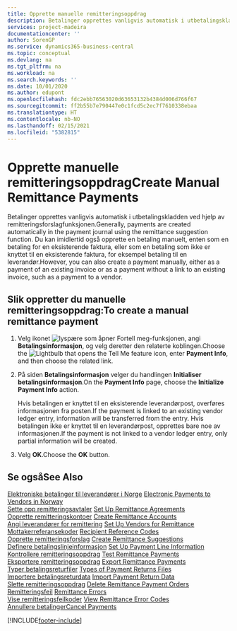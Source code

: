 ```yaml
---
title: Opprette manuelle remitteringsoppdrag
description: Betalinger opprettes vanligvis automatisk i utbetalingskladden ved hjelp av remitteringsforslagfunksjonen.
services: project-madeira
documentationcenter: ''
author: SorenGP
ms.service: dynamics365-business-central
ms.topic: conceptual
ms.devlang: na
ms.tgt_pltfrm: na
ms.workload: na
ms.search.keywords: ''
ms.date: 10/01/2020
ms.author: edupont
ms.openlocfilehash: fdc2ebb76563020d63653132b4384d006d766f67
ms.sourcegitcommit: ff2b55b7e790447e0c1fcd5c2ec7f7610338ebaa
ms.translationtype: HT
ms.contentlocale: nb-NO
ms.lasthandoff: 02/15/2021
ms.locfileid: "5382815"
---
```

# <a name="create-manual-remittance-payments"></a><span data-ttu-id="298b6-103">Opprette manuelle remitteringsoppdrag</span><span class="sxs-lookup"><span data-stu-id="298b6-103">Create Manual Remittance Payments</span></span>
<span data-ttu-id="298b6-104">Betalinger opprettes vanligvis automatisk i utbetalingskladden ved hjelp av remitteringsforslagfunksjonen.</span><span class="sxs-lookup"><span data-stu-id="298b6-104">Generally, payments are created automatically in the payment journal using the remittance suggestion function.</span></span> <span data-ttu-id="298b6-105">Du kan imidlertid også opprette en betaling manuelt, enten som en betaling for en eksisterende faktura, eller som en betaling som ikke er knyttet til en eksisterende faktura, for eksempel betaling til en leverandør.</span><span class="sxs-lookup"><span data-stu-id="298b6-105">However, you can also create a payment manually, either as a payment of an existing invoice or as a payment without a link to an existing invoice, such as a payment to a vendor.</span></span>  

## <a name="to-create-a-manual-remittance-payment"></a><span data-ttu-id="298b6-106">Slik oppretter du manuelle remitteringsoppdrag:</span><span class="sxs-lookup"><span data-stu-id="298b6-106">To create a manual remittance payment</span></span>  

1.  <span data-ttu-id="298b6-107">Velg ikonet ![lyspære som åpner Fortell meg-funksjonen](../../media/ui-search/search_small.png "Fortell hva du vil gjøre"), angi **Betalingsinformasjon**, og velg deretter den relaterte koblingen.</span><span class="sxs-lookup"><span data-stu-id="298b6-107">Choose the ![Lightbulb that opens the Tell Me feature](../../media/ui-search/search_small.png "Tell me what you want to do") icon, enter **Payment Info**, and then choose the related link.</span></span>  
2.  <span data-ttu-id="298b6-108">På siden **Betalingsinformasjon** velger du handlingen **Initialiser betalingsinformasjon**.</span><span class="sxs-lookup"><span data-stu-id="298b6-108">On the **Payment Info** page, choose the **Initialize Payment Info** action.</span></span>  

    <span data-ttu-id="298b6-109">Hvis betalingen er knyttet til en eksisterende leverandørpost, overføres informasjonen fra posten.</span><span class="sxs-lookup"><span data-stu-id="298b6-109">If the payment is linked to an existing vendor ledger entry, information will be transferred from the entry.</span></span> <span data-ttu-id="298b6-110">Hvis betalingen ikke er knyttet til en leverandørpost, opprettes bare noe av informasjonen.</span><span class="sxs-lookup"><span data-stu-id="298b6-110">If the payment is not linked to a vendor ledger entry, only partial information will be created.</span></span>  

3.  <span data-ttu-id="298b6-111">Velg **OK**.</span><span class="sxs-lookup"><span data-stu-id="298b6-111">Choose the **OK** button.</span></span>  

## <a name="see-also"></a><span data-ttu-id="298b6-112">Se også</span><span class="sxs-lookup"><span data-stu-id="298b6-112">See Also</span></span>  
 <span data-ttu-id="298b6-113">[Elektroniske betalinger til leverandører i Norge](electronic-payments-to-vendors-in-norway.md) </span><span class="sxs-lookup"><span data-stu-id="298b6-113">[Electronic Payments to Vendors in Norway](electronic-payments-to-vendors-in-norway.md) </span></span>  
 <span data-ttu-id="298b6-114">[Sette opp remitteringsavtaler](how-to-set-up-remittance-agreements.md) </span><span class="sxs-lookup"><span data-stu-id="298b6-114">[Set Up Remittance Agreements](how-to-set-up-remittance-agreements.md) </span></span>  
 <span data-ttu-id="298b6-115">[Opprette remitteringskontoer](how-to-create-remittance-accounts.md) </span><span class="sxs-lookup"><span data-stu-id="298b6-115">[Create Remittance Accounts](how-to-create-remittance-accounts.md) </span></span>  
 <span data-ttu-id="298b6-116">[Angi leverandører for remittering](how-to-set-up-vendors-for-remittance.md) </span><span class="sxs-lookup"><span data-stu-id="298b6-116">[Set Up Vendors for Remittance](how-to-set-up-vendors-for-remittance.md) </span></span>  
 <span data-ttu-id="298b6-117">[Mottakerreferansekoder](recipient-reference-codes.md) </span><span class="sxs-lookup"><span data-stu-id="298b6-117">[Recipient Reference Codes](recipient-reference-codes.md) </span></span>  
 <span data-ttu-id="298b6-118">[Opprette remitteringsforslag](how-to-create-remittance-suggestions.md) </span><span class="sxs-lookup"><span data-stu-id="298b6-118">[Create Remittance Suggestions](how-to-create-remittance-suggestions.md) </span></span>  
 <span data-ttu-id="298b6-119">[Definere betalingslinjeinformasjon](how-to-set-up-payment-line-information.md) </span><span class="sxs-lookup"><span data-stu-id="298b6-119">[Set Up Payment Line Information](how-to-set-up-payment-line-information.md) </span></span>  
 <span data-ttu-id="298b6-120">[Kontrollere remitteringsoppdrag](how-to-test-remittance-payments.md) </span><span class="sxs-lookup"><span data-stu-id="298b6-120">[Test Remittance Payments](how-to-test-remittance-payments.md) </span></span>  
 <span data-ttu-id="298b6-121">[Eksportere remitteringsoppdrag](how-to-export-remittance-payments.md) </span><span class="sxs-lookup"><span data-stu-id="298b6-121">[Export Remittance Payments](how-to-export-remittance-payments.md) </span></span>  
 <span data-ttu-id="298b6-122">[Typer betalingsreturfiler](types-of-payment-returns-files.md) </span><span class="sxs-lookup"><span data-stu-id="298b6-122">[Types of Payment Returns Files](types-of-payment-returns-files.md) </span></span>  
 <span data-ttu-id="298b6-123">[Importere betalingsreturdata](how-to-import-payment-return-data.md) </span><span class="sxs-lookup"><span data-stu-id="298b6-123">[Import Payment Return Data](how-to-import-payment-return-data.md) </span></span>  
 <span data-ttu-id="298b6-124">[Slette remitteringsoppdrag](how-to-delete-remittance-payment-orders.md) </span><span class="sxs-lookup"><span data-stu-id="298b6-124">[Delete Remittance Payment Orders](how-to-delete-remittance-payment-orders.md) </span></span>  
 <span data-ttu-id="298b6-125">[Remitteringsfeil](remittance-errors.md) </span><span class="sxs-lookup"><span data-stu-id="298b6-125">[Remittance Errors](remittance-errors.md) </span></span>  
 <span data-ttu-id="298b6-126">[Vise remitteringsfeilkoder](how-to-view-remittance-error-codes.md) </span><span class="sxs-lookup"><span data-stu-id="298b6-126">[View Remittance Error Codes](how-to-view-remittance-error-codes.md) </span></span>  
 [<span data-ttu-id="298b6-127">Annullere betalinger</span><span class="sxs-lookup"><span data-stu-id="298b6-127">Cancel Payments</span></span>](how-to-cancel-payments.md)


[!INCLUDE[footer-include](../../includes/footer-banner.md)]
